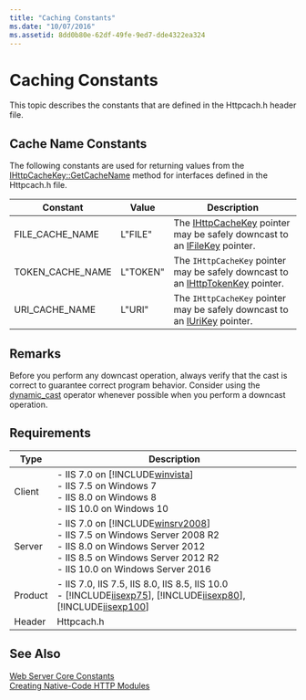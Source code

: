 ```yaml
---
title: "Caching Constants"
ms.date: "10/07/2016"
ms.assetid: 8dd0b80e-62df-49fe-9ed7-dde4322ea324
---
```

# Caching Constants
This topic describes the constants that are defined in the Httpcach.h header file.  
  
## Cache Name Constants  
 The following constants are used for returning values from the [IHttpCacheKey::GetCacheName](../../web-development-reference/native-code-api-reference/ihttpcachekey-getcachename-method.md) method for interfaces defined in the Httpcach.h file.  
  
|Constant|Value|Description|  
|--------------|-----------|-----------------|  
|FILE_CACHE_NAME|L"FILE"|The [IHttpCacheKey](../../web-development-reference/native-code-api-reference/ihttpcachekey-interface.md) pointer may be safely downcast to an [IFileKey](../../web-development-reference/native-code-api-reference/ifilekey-interface.md) pointer.|  
|TOKEN_CACHE_NAME|L"TOKEN"|The `IHttpCacheKey` pointer may be safely downcast to an [IHttpTokenKey](../../web-development-reference/native-code-api-reference/ihttptokenkey-interface.md) pointer.|  
|URI_CACHE_NAME|L"URI"|The `IHttpCacheKey` pointer may be safely downcast to an [IUriKey](../../web-development-reference/native-code-api-reference/iurikey-interface.md) pointer.|  
  
## Remarks  
 Before you perform any downcast operation, always verify that the cast is correct to guarantee correct program behavior. Consider using the [dynamic_cast](https://go.microsoft.com/fwlink/?LinkId=57556) operator whenever possible when you perform a downcast operation.  
  
## Requirements  
  
|Type|Description|  
|----------|-----------------|  
|Client|-   IIS 7.0 on [!INCLUDE[winvista](../../wmi-provider/includes/winvista-md.md)]<br />-   IIS 7.5 on Windows 7<br />-   IIS 8.0 on Windows 8<br />-   IIS 10.0 on Windows 10|  
|Server|-   IIS 7.0 on [!INCLUDE[winsrv2008](../../wmi-provider/includes/winsrv2008-md.md)]<br />-   IIS 7.5 on Windows Server 2008 R2<br />-   IIS 8.0 on Windows Server 2012<br />-   IIS 8.5 on Windows Server 2012 R2<br />-   IIS 10.0 on Windows Server 2016|  
|Product|-   IIS 7.0, IIS 7.5, IIS 8.0, IIS 8.5, IIS 10.0<br />-   [!INCLUDE[iisexp75](../../web-development-reference/native-code-api-reference/includes/iisexp75-md.md)], [!INCLUDE[iisexp80](../../web-development-reference/native-code-api-reference/includes/iisexp80-md.md)], [!INCLUDE[iisexp100](../../web-development-reference/native-code-api-reference/includes/iisexp100-md.md)]|  
|Header|Httpcach.h|  
  
## See Also  
 [Web Server Core Constants](../../web-development-reference/native-code-api-reference/web-server-core-constants.md)   
 [Creating Native-Code HTTP Modules](../../web-development-reference/native-code-development-overview/creating-native-code-http-modules.md)